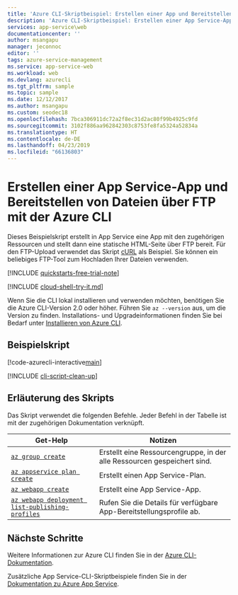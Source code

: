 ```yaml
---
title: 'Azure CLI-Skriptbeispiel: Erstellen einer App und Bereitstellen von Dateien über FTP | Microsoft-Dokumentation'
description: 'Azure CLI-Skriptbeispiel: Erstellen einer App Service-App und Bereitstellen von Dateien über FTP'
services: app-service\web
documentationcenter: ''
author: msangapu
manager: jeconnoc
editor: ''
tags: azure-service-management
ms.service: app-service-web
ms.workload: web
ms.devlang: azurecli
ms.tgt_pltfrm: sample
ms.topic: sample
ms.date: 12/12/2017
ms.author: msangapu
ms.custom: seodec18
ms.openlocfilehash: 7bca306911dc72a2f8ec31d2ac80f99b4925c9fd
ms.sourcegitcommit: 3102f886aa962842303c8753fe8fa5324a52834a
ms.translationtype: HT
ms.contentlocale: de-DE
ms.lasthandoff: 04/23/2019
ms.locfileid: "66136803"
---
```

# <a name="create-an-app-service-app-and-deploy-files-with-ftp-using-azure-cli"></a>Erstellen einer App Service-App und Bereitstellen von Dateien über FTP mit der Azure CLI

Dieses Beispielskript erstellt in App Service eine App mit den zugehörigen Ressourcen und stellt dann eine statische HTML-Seite über FTP bereit. Für den FTP-Upload verwendet das Skript [cURL](https://en.wikipedia.org/wiki/CURL) als Beispiel. Sie können ein beliebiges FTP-Tool zum Hochladen Ihrer Dateien verwenden.

[!INCLUDE [quickstarts-free-trial-note](../../../includes/quickstarts-free-trial-note.md)]

[!INCLUDE [cloud-shell-try-it.md](../../../includes/cloud-shell-try-it.md)]

Wenn Sie die CLI lokal installieren und verwenden möchten, benötigen Sie die Azure CLI-Version 2.0 oder höher. Führen Sie `az --version` aus, um die Version zu finden. Installations- und Upgradeinformationen finden Sie bei Bedarf unter [Installieren von Azure CLI]( /cli/azure/install-azure-cli).

## <a name="sample-script"></a>Beispielskript

[!code-azurecli-interactive[main](../../../cli_scripts/app-service/deploy-ftp/deploy-ftp.sh "Create an app and deploy files with FTP")]

[!INCLUDE [cli-script-clean-up](../../../includes/cli-script-clean-up.md)]

## <a name="script-explanation"></a>Erläuterung des Skripts 

Das Skript verwendet die folgenden Befehle. Jeder Befehl in der Tabelle ist mit der zugehörigen Dokumentation verknüpft.

| Get-Help | Notizen |
|---|---|
| [`az group create`](/cli/azure/group?view=azure-cli-latest#az-group-create) | Erstellt eine Ressourcengruppe, in der alle Ressourcen gespeichert sind. |
| [`az appservice plan create`](/cli/azure/appservice/plan?view=azure-cli-latest#az-appservice-plan-create) | Erstellt einen App Service-Plan. |
| [`az webapp create`](/cli/azure/webapp?view=azure-cli-latest#az-webapp-create) | Erstellt eine App Service-App. |
| [`az webapp deployment list-publishing-profiles`](/cli/azure/webapp/deployment?view=azure-cli-latest#az-webapp-deployment-list-publishing-profiles) | Rufen Sie die Details für verfügbare App-Bereitstellungsprofile ab. |

## <a name="next-steps"></a>Nächste Schritte

Weitere Informationen zur Azure CLI finden Sie in der [Azure CLI-Dokumentation](https://docs.microsoft.com/cli/azure).

Zusätzliche App Service-CLI-Skriptbeispiele finden Sie in der [Dokumentation zu Azure App Service](../samples-cli.md).
